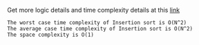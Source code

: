 Get more logic details and time complexity details at this [link](https://www.geeksforgeeks.org/selection-sort/)


````
The worst case time complexity of Insertion sort is O(N^2)
The average case time complexity of Insertion sort is O(N^2)
The space complexity is O(1)
````